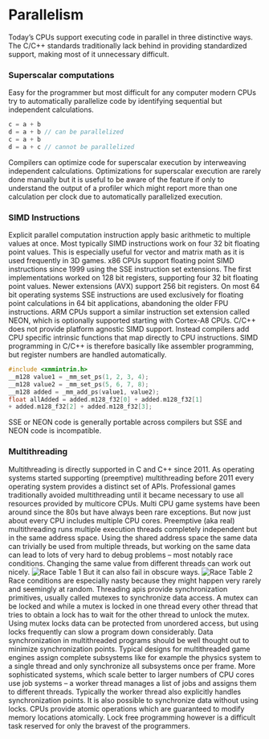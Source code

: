 # Parallelism
Today’s CPUs support executing code in parallel in three distinctive ways. The C/C++ standards traditionally lack behind in providing standardized support, making most of it unnecessary difficult.

### Superscalar computations
Easy for the programmer but most difficult for any computer modern CPUs try to automatically parallelize code by identifying sequential but independent calculations.
```cpp
c = a + b
d = a + b // can be parallelized
c = a + b
d = a + c // cannot be parallelized
```
Compilers can optimize code for superscalar execution by interweaving independent calculations. Optimizations for superscalar execution are rarely done manually but it is useful to be aware of the feature if only to understand the output of a profiler which might report more than one calculation per clock due to automatically parallelized execution.

### SIMD Instructions
Explicit parallel computation instruction apply basic arithmetic to multiple values at once. Most typically SIMD instructions work on four 32 bit floating point values. This is especially useful for vector and matrix math as it is used frequently in 3D games.
x86 CPUs support floating point SIMD instructions since 1999 using the SSE instruction set extensions. The first implementations worked on 128 bit registers, supporting four 32 bit floating point values. Newer extensions (AVX) support 256 bit registers. On most 64 bit operating systems SSE instructions are used exclusively for floating point calculations in 64 bit applications, abandoning the older FPU instructions.
ARM CPUs support a similar instruction set extension called NEON, which is optionally supported starting with Cortex-A8 CPUs.
C/C++ does not provide platform agnostic SIMD support. Instead compilers add CPU specific intrinsic functions that map directly to CPU instructions. SIMD programming in C/C++ is therefore basically like assembler programming, but register numbers are handled automatically.
```cpp
#include <xmmintrin.h>
__m128 value1 = _mm_set_ps(1, 2, 3, 4);
__m128 value2 = _mm_set_ps(5, 6, 7, 8);
__m128 added = _mm_add_ps(value1, value2);
float allAdded = added.m128_f32[0] + added.m128_f32[1]
+ added.m128_f32[2] + added.m128_f32[3];
```
SSE or NEON code is generally portable across compilers but SSE and NEON code is incompatible.

### Multithreading
Multithreading is directly supported in C and C++ since 2011. As operating systems started supporting (preemptive) multithreading before 2011 every operating system provides a distinct set of APIs. Professional games traditionally avoided multithreading until it became necessary to use all resources provided by multicore CPUs. Multi CPU game systems have been around since the 80s but have always been rare exceptions. But now just about every CPU includes multiple CPU cores.
Preemptive (aka real) multithreading runs multiple execution threads completely independent but in the same address space. Using the shared address space the same data can trivially be used from multiple threads, but working on the same data can lead to lots of very hard to debug problems – most notably race conditions.
Changing the same value from different threads can work out nicely.
![Race Table 1](http://ktxsoftware.com/racetable1.png)
But it can also fail in obscure ways.
![Race Table 2](http://ktxsoftware.com/racetable2.png)
Race conditions are especially nasty because they might happen very rarely and seemingly at random.
Threading apis provide synchronization primitives, usually called mutexes to synchronize data access. A mutex can be locked and while a mutex is locked in one thread every other thread that tries to obtain a lock has to wait for the other thread to unlock the mutex. Using mutex locks data can be protected from unordered access, but using locks frequently can slow a program down considerably. Data synchronization in multithreaded programs should be well thought out to minimize synchronization points. Typical designs for multithreaded game engines assign complete subsystems like for example the physics system to a single thread and only synchronize all subsystems once per frame. More sophisticated systems, which scale better to larger numbers of CPU cores use job systems – a worker thread manages a list of jobs and assigns them to different threads. Typically the worker thread also explicitly handles synchronization points.
It is also possible to synchronize data without using locks. CPUs provide atomic operations which are guaranteed to modify memory locations atomically. Lock free programming however is a difficult task reserved for only the bravest of the programmers.